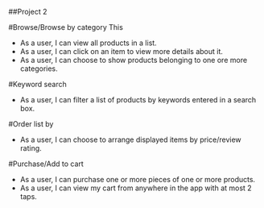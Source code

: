 ##Project 2 


#Browse/Browse by category
This
- As a user, I can view all products in a list.
- As a user, I can click on an item to view more details about it.
- As a user, I can choose to show products belonging to one ore more categories.

#Keyword search
- As a user, I can filter a list of products by keywords entered in a search box.

#Order list by
- As a user, I can choose to arrange displayed items by price/review rating.

#Purchase/Add to cart
- As a user, I can purchase one or more pieces of one or more products.
- As a user, I can view my cart from anywhere in the app with at most 2 taps.